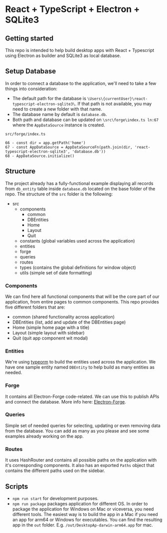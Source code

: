 # React + TypeScript + Electron + SQLite3


## Getting started

This repo is intended to help build desktop apps with React + Typescript using Electron as builder and SQLite3 as local database.

## Setup Database

In order to connect a database to the application, we'll need to take a few things into consideration:

- The default path for the database is `\Users\{currentUser}\react-typescript-electron-sqlite3\`. If that path is not available, you may need to create a new folder with that name.
- The database name by default is `database.db`.
- Both path and database can be updated on `\src\forge\index.ts ln:67` where the `AppDataSource` instance is created.

```
src/forge/index.ts

66 - const dir = app.getPath('home')
67 - const AppDataSource = AppDataSourceFn(path.join(dir, 'react-typescript-electron-sqlite3', 'database.db'))
68 - AppDataSource.initialize()
```

## Structure

The project already has a fully-functional example displaying all records from `db_entity` table inside `database.db` located on the base folder of the repo. The structure of the `src` folder is the following: 

- src
    - components
        - common
        - DBEntities
        - Home
        - Layout
        - Quit
    - constants (global variables used across the application)
    - entities
    - forge
    - queries
    - routes
    - types (contains the global definitions for window object)
    - utils (simple set of date formatting)

### Components

We can find here all functional components that will be the core part of our application, from entire pages to common components. This repo provides five different folders that are:

- common (shared functionality across application)
- DBEntities (list, add and update of the DBEntities page)
- Home (simple home page with a title)
- Layout (simple layout with sidebar)
- Quit (quit app component wit modal)

### Entities

We're using [typeorm](https://typeorm.io/) to build the entities used across the application. We have one sample entity named `DBEntity` to help build as many entities as needed.

### Forge

It contains all Electron-Forge code-related. We can use this to publish APIs and connect the database. More info here: [Electron-Forge](https://www.electronforge.io/).

### Queries

Simple set of needed queries for selecting, updating or even removing data from the database. You can add as many as you please and see some examples already working on the app.

### Routes

It uses HashRouter and contains all possible paths on the application with it's corresponding components. It also has an exported `Paths` object that contains the different paths used on the sidebar.

## Scripts

- `npm run start` for development purposes.
- `npm run package` packages application for different OS. In order to package the application for Windows on Mac or viceversa, you need different tools. The easiest way is to build the app in a Mac if you need an app for arm64 or Windows for executables. You can find the resulting app in the `out` folder. E.g. `/out/DesktopAp-darwin-arm64.app` for mac.